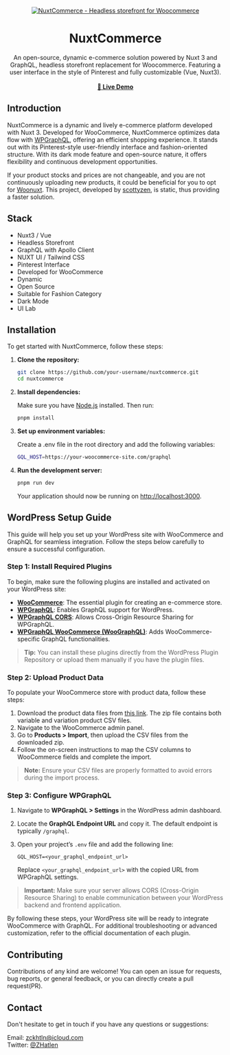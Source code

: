 <p align="center">
  <a href="https://commerce.nuxt.dev">
    <img alt="NuxtCommerce - Headless storefront for Woocommerce" src="https://github.com/user-attachments/assets/1c6720b7-5aea-4f6b-be55-8944fb81799a">
  </a>

  <h1 align="center">NuxtCommerce</h2>

  <p align="center">
    An open-source, dynamic e-commerce solution powered by Nuxt 3 and GraphQL, headless storefront replacement for Woocommerce. Featuring a user interface in the style of Pinterest and fully customizable (Vue, Nuxt3).
    <br />
    <br />
    <a href="https://commerce.nuxt.dev"><strong>🚀 Live Demo</strong></a>
  </p>
</p>

## Introduction

NuxtCommerce is a dynamic and lively e-commerce platform developed with Nuxt 3. Developed for WooCommerce, NuxtCommerce optimizes data flow with [WPGraphQL](https://github.com/wp-graphql/wp-graphql), offering an efficient shopping experience. It stands out with its Pinterest-style user-friendly interface and fashion-oriented structure. With its dark mode feature and open-source nature, it offers flexibility and continuous development opportunities.

If your product stocks and prices are not changeable, and you are not continuously uploading new products, it could be beneficial for you to opt for [Woonuxt](https://github.com/scottyzen/woonuxt#readme). This project, developed by [scottyzen](https://github.com/scottyzen), is static, thus providing a faster solution.

## Stack

- Nuxt3 / Vue
- Headless Storefront
- GraphQL with Apollo Client
- NUXT UI / Tailwind CSS
- Pinterest Interface
- Developed for WooCommerce
- Dynamic
- Open Source
- Suitable for Fashion Category
- Dark Mode
- UI Lab

## Installation

To get started with NuxtCommerce, follow these steps:

1. **Clone the repository:**

   ```sh
   git clone https://github.com/your-username/nuxtcommerce.git
   cd nuxtcommerce
   ```

2. **Install dependencies:**

   Make sure you have [Node.js](https://nodejs.org/) installed. Then run:

   ```sh
   pnpm install
   ```

3. **Set up environment variables:**

   Create a .env file in the root directory and add the following variables:

   ```sh
   GQL_HOST=https://your-woocommerce-site.com/graphql
   ```

4. **Run the development server:**

   ```sh
   pnpm run dev
   ```

   Your application should now be running on [http://localhost:3000](http://localhost:3000).

## WordPress Setup Guide

This guide will help you set up your WordPress site with WooCommerce and GraphQL for seamless integration. Follow the steps below carefully to ensure a successful configuration.

### Step 1: Install Required Plugins

To begin, make sure the following plugins are installed and activated on your WordPress site:

- [**WooCommerce**](https://woocommerce.com/): The essential plugin for creating an e-commerce store.
- [**WPGraphQL**](https://www.wpgraphql.com/): Enables GraphQL support for WordPress.
- [**WPGraphQL CORS**](https://github.com/funkhaus/wp-graphql-cors): Allows Cross-Origin Resource Sharing for WPGraphQL.
- [**WPGraphQL WooCommerce (WooGraphQL)**](https://github.com/wp-graphql/wp-graphql-woocommerce): Adds WooCommerce-specific GraphQL functionalities.

> **Tip:** You can install these plugins directly from the WordPress Plugin Repository or upload them manually if you have the plugin files.

### Step 2: Upload Product Data

To populate your WooCommerce store with product data, follow these steps:

1. Download the product data files from [this link](https://github.com/zackha/nuxtcommerce/raw/refs/heads/master/public/products.zip). The zip file contains both variable and variation product CSV files.
2. Navigate to the WooCommerce admin panel.
3. Go to **Products > Import**, then upload the CSV files from the downloaded zip.
4. Follow the on-screen instructions to map the CSV columns to WooCommerce fields and complete the import.

> **Note:** Ensure your CSV files are properly formatted to avoid errors during the import process.

### Step 3: Configure WPGraphQL

1. Navigate to **WPGraphQL > Settings** in the WordPress admin dashboard.
2. Locate the **GraphQL Endpoint URL** and copy it. The default endpoint is typically `/graphql`.
3. Open your project’s `.env` file and add the following line:

   ```env
   GQL_HOST=<your_graphql_endpoint_url>
   ```

   Replace `<your_graphql_endpoint_url>` with the copied URL from WPGraphQL settings.

> **Important:** Make sure your server allows CORS (Cross-Origin Resource Sharing) to enable communication between your WordPress backend and frontend application.

By following these steps, your WordPress site will be ready to integrate WooCommerce with GraphQL. For additional troubleshooting or advanced customization, refer to the official documentation of each plugin.

## Contributing

Contributions of any kind are welcome! You can open an issue for requests, bug reports, or general feedback, or you can directly create a pull request(PR).

## Contact

Don't hesitate to get in touch if you have any questions or suggestions:

Email: zckhtln@icloud.com</br>
Twitter: [@ZHatlen](https://twitter.com/ZHatlen)
